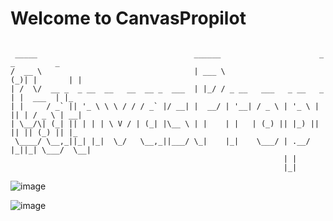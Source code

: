 # Welcome to CanvasPropilot

```

 _____                                   ______                      _  _         _   
/  __ \                                  | ___ \                    (_)| |       | |  
| /  \/  __ _  _ __  __   __  __ _  ___  | |_/ / _ __   ___   _ __   _ | |  ___  | |_ 
| |     / _` || '_ \ \ \ / / / _` |/ __| |  __/ | '__| / _ \ | '_ \ | || | / _ \ | __|
| \__/\| (_| || | | | \ V / | (_| |\__ \ | |    | |   | (_) || |_) || || || (_) || |_ 
 \____/ \__,_||_| |_|  \_/   \__,_||___/ \_|    |_|    \___/ | .__/ |_||_| \___/  \__|
                                                             | |                      
                                                             |_|                      
```
![image](https://github.com/user-attachments/assets/d63b7c20-7020-4cc8-870d-ff202bc5d41e)


![image](https://github.com/user-attachments/assets/64e1454e-8956-4bb3-a630-dc78c419aa3a)

